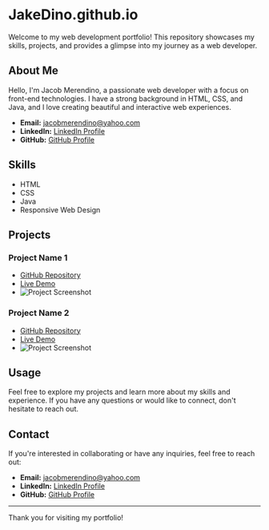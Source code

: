 # JakeDino.github.io

Welcome to my web development portfolio! This repository showcases my skills, projects, and provides a glimpse into my journey as a web developer.

## About Me

Hello, I'm Jacob Merendino, a passionate web developer with a focus on front-end technologies. I have a strong background in HTML, CSS, and Java, and I love creating beautiful and interactive web experiences.

- **Email:** <jacobmerendino@yahoo.com>
- **LinkedIn:** [LinkedIn Profile](https://www.linkedin.com/in/jacob-merendino-aa3178128/)
- **GitHub:** [GitHub Profile](https://github.com/JakeDino/JakeDino.github.io)

## Skills

- HTML
- CSS
- Java
- Responsive Web Design

## Projects

### Project Name 1

- [GitHub Repository](https://github.com/yourusername/project-repo)
- [Live Demo](https://yourusername.github.io/project)
- ![Project Screenshot](project-screenshot.jpg)

### Project Name 2

- [GitHub Repository](https://github.com/yourusername/project-repo)
- [Live Demo](https://yourusername.github.io/project)
- ![Project Screenshot](project-screenshot.jpg)

## Usage

Feel free to explore my projects and learn more about my skills and experience. If you have any questions or would like to connect, don't hesitate to reach out.

## Contact

If you're interested in collaborating or have any inquiries, feel free to reach out:

- **Email:** <jacobmerendino@yahoo.com>
- **LinkedIn:** [LinkedIn Profile](https://www.linkedin.com/in/jacob-merendino-aa3178128/)
- **GitHub:** [GitHub Profile](https://github.com/JakeDino)

---

Thank you for visiting my portfolio!
